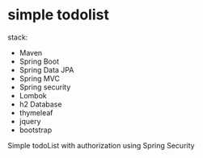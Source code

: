 # simple todolist

stack: 
- Maven
- Spring Boot
- Spring Data JPA
- Spring MVC
- Spring security
- Lombok
- h2 Database
- thymeleaf
- jquery
- bootstrap

Simple todoList with authorization using Spring Security 

